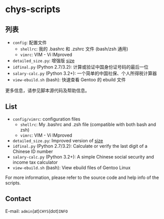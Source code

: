 # chys-scripts #

## 列表 ##

* `config`: 配置文件
    + `shellrc`: 我的 .bashrc 和 .zshrc 文件 (bash/zsh 通用)
    + `vimrc`: VIM - Vi IMproved
* `detailed_size.py`: 增强版 [size](http://linux.die.net/man/1/size)
* `idfinal.py` (Python 2.7/3.2): 计算或验证中国身份证号码的最后一位
* `salary-calc.py` (Python 3.2+): 一个简单的中国社保、个人所得税计算器
* `view-ebuild.sh` (bash): 快速查看 Gentoo 的 ebuild 文件

更多信息，请参见脚本源代码及帮助信息。

## List ##

* `config/vimrc`: configuration files
    + `shellrc`: My .bashrc and .zsh file (compatible with both bash and zsh)
    + `vimrc`: VIM - Vi IMproved
* `detailed_size.py`: Improved version of [size](http://linux.die.net/man/1/size)
* `idfinal.py` (Python 2.7/3.2): Calculate or verify the last digit of a Chinese ID number
* `salary-calc.py` (Python 3.2+): A simple Chinese social security and income tax calculator
* `view-ebuild.sh` (bash): View ebuild files of Gentoo Linux

For more information, please refer to the source code and help info of the scripts.

## Contact ##

E-mail: `admin`(at)`CHYS`(dot)`INFO`
